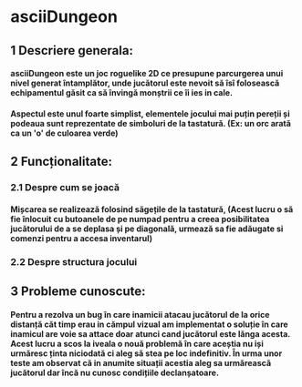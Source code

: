 # **asciiDungeon**

## 1 Descriere generala:
#### asciiDungeon este un joc roguelike 2D ce presupune parcurgerea unui nivel generat întamplător, unde jucătorul este nevoit să îsî folosească echipamentul găsit ca să învingă monștrii ce îi ies in cale. 
#### Aspectul este unul foarte simplist, elementele jocului mai puțin pereții și podeaua sunt reprezentate de simboluri de la tastatură. (Ex: un orc arată ca un 'o' de culoarea verde)

## 2 Funcționalitate:
### 2.1 Despre cum se joacă
#### Mișcarea se realizează folosind săgețile de la tastatură, (Acest lucru o să fie înlocuit cu butoanele de pe numpad pentru a creea posibilitatea jucătorului de a se deplasa și pe diagonală, urmează sa fie adăugate si comenzi pentru a accesa inventarul) 
### 2.2 Despre structura jocului
#### 

## 3 Probleme cunoscute:
#### Pentru a rezolva un bug în care inamicii atacau jucătorul de la orice distanță căt timp erau in cămpul vizual am implementat o soluție în care inamicul are voie sa attace doar atunci cand jucătorul este lănga acesta. Acest lucru a scos la iveala o nouă problemă în care aceștia nu iși urmăresc ținta niciodată ci aleg să stea pe loc indefinitiv. În urma unor teste am observat că in anumite situații acestia aleg sa urmărească jucătorul dar încă nu cunosc condițiile declanșatoare.
